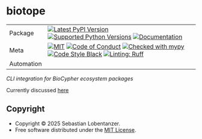 # biotope

|            |                                                                                                                                                                                                                                                                                                                                                                                                                                                                                                                                                                                         |
| ---------- | --------------------------------------------------------------------------------------------------------------------------------------------------------------------------------------------------------------------------------------------------------------------------------------------------------------------------------------------------------------------------------------------------------------------------------------------------------------------------------------------------------------------------------------------------------------------------------------- |
| Package    | [![Latest PyPI Version](https://img.shields.io/pypi/v/biotope.svg)](https://pypi.org/project/biotope/) [![Supported Python Versions](https://img.shields.io/pypi/pyversions/biotope.svg)](https://pypi.org/project/biotope/) [![Documentation](https://readthedocs.org/projects/biotope/badge/?version=latest)](https://biotope.readthedocs.io/en/latest/?badge=latest)                                                                                                                                                                                                                 |
| Meta       | [![MIT](https://img.shields.io/pypi/l/biotope.svg)](LICENSE) [![Code of Conduct](https://img.shields.io/badge/Contributor%20Covenant-v2.0%20adopted-ff69b4.svg)](.github/CODE_OF_CONDUCT.md) [![Checked with mypy](https://www.mypy-lang.org/static/mypy_badge.svg)](https://mypy-lang.org/) [![Code Style Black](https://img.shields.io/badge/code%20style-black-000000.svg)](https://github.com/ambv/black) [![Linting: Ruff](https://img.shields.io/endpoint?url=https://raw.githubusercontent.com/charliermarsh/ruff/main/assets/badge/v2.json)](https://github.com/astral-sh/ruff) |
| Automation |                                                                                                                                                                                                                                                                                                                                                                                                                                                                                                                                                                                         |

_CLI integration for BioCypher ecosystem packages_

Currently discussed [here](https://github.com/orgs/biocypher/discussions/9)

## Copyright

- Copyright © 2025 Sebastian Lobentanzer.
- Free software distributed under the [MIT License](./LICENSE).
